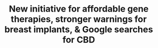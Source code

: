 ---
_external_link: https://us11.campaign-archive.com/?u=f8609630ae206654824f897b6&id=39eb479b58
archived_url: https://web.archive.org/web/20210616055640/https://us11.campaign-archive.com/?u=f8609630ae206654824f897b6&id=39eb479b58
article: 'Sponsored by NIH, Gates Foundation launch effort to bring genetic cures
  to worlds poor The NIH and the Gates Foundation are investing at least $200 million
  over the next four years toward developing gene therapies for sickle cell disease
  and HIV. Unlike many other attempts at such therapies, the focus will be to ensure
  that the treatments are affordable and available to resource-poor countries, especially
  in Africa. The move comes amid growing concern that new treatments that alter the
  underlying genetics of a disease will be prohibitively expensive -- a gene therapy
  for a rare form of blindness, for instance, costs around $425,000 per eye. The initiative
  will aim to test any potential cures in the U.S. and countries in sub-Saharan Africa
  in the next seven to 10 years, and to then make such therapies available in the
  hardest-hit areas. "We aim to go big or go home," NIH Director Francis Collins said
  in a statement. FDA wants stronger warning on breast implants about risks The FDA
  wants women getting breast implants to receive stronger warnings and more details
  about the risks and complications associated with the procedure. The agency issued
  a draft guidance document calling on breast implant makers to include a boxed warning
  as well as a checklist that patients can use to better understand the risks, including
  pain and scarring. The FDA is also recommending that labels include information
  about whats in the implants. The new guidance comes after reports in recent months
  linking certain kinds of implants with illnesses in women with the products. In
  July, the FDA asked Allergan to recall a type of its textured breast implants after
  several hundred women who received the implants developed a rare type of lymphoma.
  The guidance is now subject to a 60-day public comment period before being finalized.
  Inside STAT: A toxic weed fuels a cancer-drug gold rush -- and a quandary The drug
  was still experimental, but already it was something of a celebrity. For patients
  with Gorlin syndrome, a rare genetic disorder, the idea that a gel might reduce
  the skin cancer surgeries they needed was so seductive it hardly seemed real. In
  fact, it nearly hadnt been. The medicine had come from an unlikely place -- the
  wild cow cabbage patches around Manti-La Sal National Forest -- on an even unlikelier
  assumption: that this botanical Gold Rush would yield a treatment for a whole litany
  of cancers. In the second half of "The Medicine Hunters," STATs Eric Boodman brings
  you inside both that drug-finding quest -- involving machetes, mowers, and some
  of the biggest pharma companies in the world -- as well as the quest of Gorlin patients
  to reduce these medications'' financial toxicity. Read the story here. Google searches
  for CBD have skyrocketed in recent years CBD products are widely advertised as a
  treatment for a plethora of ailments, and a new study finds that Google searches
  for such items have also skyrocketed recently. Looking at data between January 2004
  and April 2019, scientists found that although searches for CBD products were relatively
  stable during the first decade of the study period, they increased by 126% in 2017
  compared to 2016, and 160% in 2018 compared to the previous year. There were more
  than 6 million searches last April, which outnumbered searches for other health
  terms including acupuncture and meditation. At the same time, a new report outlines
  the global use of different drugs -- including cannabis -- and finds that in Canada
  and some U.S. states, CBD products are used to treat medical conditions "in the
  absence of evidence of their effectiveness and safety." A new test could identify
  tuberculosis in less than an hour Tuberculosis is the deadliest infectious disease
  globally, but quickly detecting it -- and distinguishing it from other respiratory
  infections with similar symptoms -- has remained a challenge. A new paper describes
  a test capable of diagnosing TB in less than an hour. Using machine learning techniques
  to sift through data from 317 patients, the scientists identified four blood proteins
  that are unique to tuberculosis to develop their test. The accuracy of the test
  improved when they added a fifth marker that picked up on specific proteins produced
  in response to toxins expressed by TB. Overall, the new test was correctly able
  to identify those with TB 86% of the time, and was correctly able to rule out disease
  in non-TB infected people 69% of the time, which aligns with the WHOs requirements
  for a new TB test. Nature journals gets a new look The scientific journal Nature
  and many of its affiliate journals -- where your Morning Rounds writer previously
  worked -- are getting a makeover. Specifically, many of the Nature journals now
  have a new "digital friendly" font and logo. This isnt the first time for such an
  update: In an article, Kelly Krause, one of Natures creative directors, explains
  that ornate Victorian embellishments graced the journal when it was founded in 1869,
  while it opted for a more minimalistic look in the 1960s. For the newest change,
  the team took into account how science often uses standalone letters to represent
  concepts -- such as a -- and how the new typeface needed to account for people accessing
  materials on smaller, mobile devices. The team ultimately settled on a typeface
  theyre calling Harding -- named for the late neurologist Anita Harding. What to
  read around the web today Is the stethoscope dying? High-tech rivals pose a threat.
  The Associated Press Blood test maker Guardant enters race for liquid biopsy with
  colon cancer study. STAT Plus The woman who founded industrial medicine. Scientific
  American Health-care system causing rampant burnout among doctors, nurses. The Washington
  Post Using technology to close the autism job gap. The New York Times Thanks for
  reading! More tomorrow,'
date: null
description: null
headline: New initiative for affordable gene therapies, stronger warnings for breast
  implants, & Google searches for CBD
image:
  focal_point: Smart
original_url: https://us11.campaign-archive.com/?u=f8609630ae206654824f897b6&id=39eb479b58
outline_html: "<p>____</p><p>  / ___M ]__</p><p>C{ ( o o )}</p><p>    {   \u2022\u2022\
  </p><p>     \\___</p><p>     \u2013\u2013\u2013\u2013\xB4</p><p>You probably found\
  \ this page because one of our subscribers used Mailchimp to send you an email campaign\
  \ and you traced a link in the email back here to investigate. Mailchimp is a marketing\
  \ platform that serves millions of companies of all shapes and sizes, from all over\
  \ the world. We send more than 1 billion emails every day, and we help our customers\
  \ comply with spam laws and best practices so they can get their campaigns into\
  \ their subscribers' inboxes.</p><p>|\\/| _ .| _|_ . _  _</p><p>|  |(_|||(_| )|||||_)</p><p>\
  \                   |</p><p>  Love What You Do</p>"
outline_img: https://www.google.com/s2/favicons?domain=us11.campaign-archive.com
publication: null
summary: FDA wants stronger warning on breast implants about risks The FDA wants women
  getting breast implants to receive stronger warnings and more details about the
  risks and complications associated with the procedure. The new guidance comes after
  reports in recent months linking certain kinds of implants with illnesses in women...
title: New initiative for affordable gene therapies, stronger warnings for breast
  implants, & Google searches for CBD

---